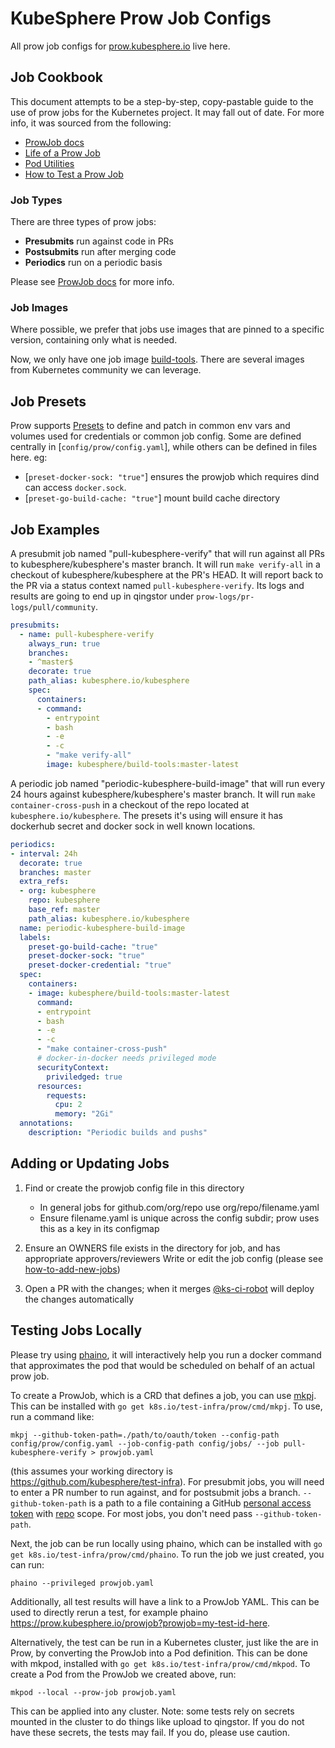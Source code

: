 # KubeSphere Prow Job Configs
All prow job configs for [prow.kubesphere.io](https://prow.kubesphere.io) live here.

## Job Cookbook

This document attempts to be a step-by-step, copy-pastable guide to the use
of prow jobs for the Kubernetes project. It may fall out of date. For more
info, it was sourced from the following:

- [ProwJob docs](/prow/jobs.md)
- [Life of a Prow Job](/prow/life_of_a_prow_job.md)
- [Pod Utilities](/prow/pod-utilities.md)
- [How to Test a Prow Job](/prow/build_test_update.md#How-to-test-a-ProwJob)

### Job Types

There are three types of prow jobs:

- **Presubmits** run against code in PRs
- **Postsubmits** run after merging code
- **Periodics** run on a periodic basis

Please see [ProwJob docs](https://github.com/kubernetes/test-infra/blob/master/prow/jobs.md) for more info.

### Job Images

Where possible, we prefer that jobs use images that are pinned to a specific version, containing only what is needed.

Now, we only have one job image [build-tools](https://github.com/kubesphere/test-infra/blob/main/images/build-tools/Dockerfile). There are several images from Kubernetes community we can leverage.

## Job Presets

Prow supports [Presets](/prow/jobs.md#presets) to define and patch in common
env vars and volumes used for credentials or common job config. Some are
defined centrally in [`config/prow/config.yaml`], while others can be defined in
files here. eg:

- [`preset-docker-sock: "true"`] ensures the prowjob which requires dind can access `docker.sock`.
- [`preset-go-build-cache: "true"`] mount build cache directory

## Job Examples

A presubmit job named "pull-kubesphere-verify" that will run against all PRs to
kubesphere/kubesphere's master branch. It will run `make verify-all` in a checkout
of kubesphere/kubesphere at the PR's HEAD. It will report back to the PR via a
status context named `pull-kubesphere-verify`. Its logs and results are going
to end up in qingstor under `prow-logs/pr-logs/pull/community`. 

```yaml
presubmits:
  - name: pull-kubesphere-verify
    always_run: true
    branches:
    - ^master$
    decorate: true
    path_alias: kubesphere.io/kubesphere
    spec:
      containers:
      - command:
        - entrypoint
        - bash
        - -e
        - -c
        - "make verify-all"
        image: kubesphere/build-tools:master-latest
```

A periodic job named "periodic-kubesphere-build-image" that will
run every 24 hours against kubesphere/kubesphere's master
branch. It will run `make container-cross-push` in a checkout of the repo
located at `kubesphere.io/kubesphere`. The presets it's using will
ensure it has dockerhub secret and docker sock in well known locations. 

```yaml
periodics:
- interval: 24h
  decorate: true
  branches: master
  extra_refs:
  - org: kubesphere
    repo: kubesphere
    base_ref: master
    path_alias: kubesphere.io/kubesphere
  name: periodic-kubesphere-build-image
  labels:
    preset-go-build-cache: "true"
    preset-docker-sock: "true"
    preset-docker-credential: "true"
  spec:
    containers:
    - image: kubesphere/build-tools:master-latest
      command:
      - entrypoint
      - bash
      - -e
      - -c
      - "make container-cross-push"
      # docker-in-docker needs privileged mode
      securityContext:
        priviledged: true
      resources:
        requests:
          cpu: 2
          memory: "2Gi"
  annotations:
    description: "Periodic builds and pushs"
```

## Adding or Updating Jobs
1. Find or create the prowjob config file in this directory
    - In general jobs for github.com/org/repo use org/repo/filename.yaml
    - Ensure filename.yaml is unique across the config subdir; prow uses this as a key in its configmap

2. Ensure an OWNERS file exists in the directory for job, and has appropriate approvers/reviewers
Write or edit the job config (please see [how-to-add-new-jobs](https://github.com/kubernetes/test-infra/blob/master/prow/jobs.md#how-to-configure-new-jobs))

3. Open a PR with the changes; when it merges [@ks-ci-robot](https://github.com/ks-ci-bot) will deploy the changes automatically

## Testing Jobs Locally
Please try using [phaino](https://github.com/kubernetes/test-infra/blob/master/prow/cmd/phaino/README.md), it will interactively help you run a docker command that approximates the pod that would be scheduled on behalf of an actual prow job.

To create a ProwJob, which is a CRD that defines a job, you can use [mkpj](https://github.com/kubernetes/test-infra/tree/master/prow/cmd/mkpj). This can be installed with `go get k8s.io/test-infra/prow/cmd/mkpj`. To use, run a command like:

```shell
mkpj --github-token-path=./path/to/oauth/token --config-path config/prow/config.yaml --job-config-path config/jobs/ --job pull-kubesphere-verify > prowjob.yaml
```
(this assumes your working directory is https://github.com/kubesphere/test-infra). For presubmit jobs, you will need to enter a PR number to run against, and for postsubmit jobs a branch. `--github-token-path` is a path to a file containing a GitHub [personal access token](https://github.com/settings/tokens) with [repo](https://developer.github.com/apps/building-oauth-apps/understanding-scopes-for-oauth-apps/#available-scopes) scope. For most jobs, you don't need pass `--github-token-path`.

Next, the job can be run locally using phaino, which can be installed with `go get k8s.io/test-infra/prow/cmd/phaino`. To run the job we just created, you can run:

```shell
phaino --privileged prowjob.yaml
```
Additionally, all test results will have a link to a ProwJob YAML. This can be used to directly rerun a test, for example phaino https://prow.kubesphere.io/prowjob?prowjob=my-test-id-here.

Alternatively, the test can be run in a Kubernetes cluster, just like the are in Prow, by converting the ProwJob into a Pod definition. This can be done with mkpod, installed with `go get k8s.io/test-infra/prow/cmd/mkpod`. To create a Pod from the ProwJob we created above, run:
```
mkpod --local --prow-job prowjob.yaml
```
This can be applied into any cluster. Note: some tests rely on secrets mounted in the cluster to do things like upload to qingstor. If you do not have these secrets, the tests may fail. If you do, please use caution.
